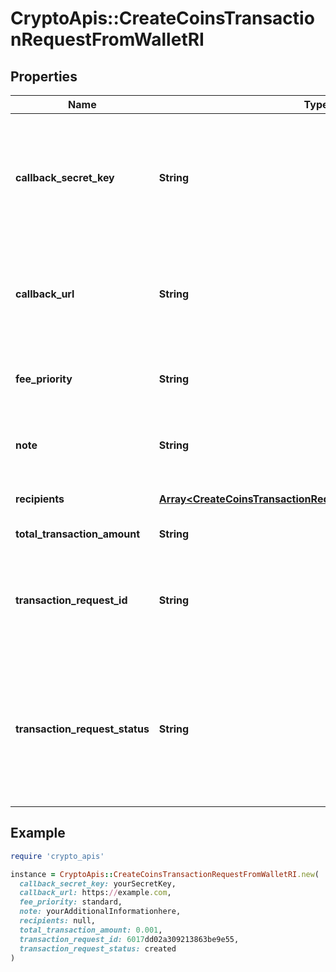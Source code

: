 # CryptoApis::CreateCoinsTransactionRequestFromWalletRI

## Properties

| Name | Type | Description | Notes |
| ---- | ---- | ----------- | ----- |
| **callback_secret_key** | **String** | Represents the Secret Key value provided by the customer. This field is used for security purposes during the callback notification, in order to prove the sender of the callback as Crypto APIs.  For more information please see our [Documentation](https://developers.cryptoapis.io/technical-documentation/general-information/callbacks#callback-security). | [optional] |
| **callback_url** | **String** | Represents the URL that is set by the customer where the callback will be received at. The callback notification will be received only if and when the event occurs. &#x60;We support ONLY httpS type of protocol&#x60;. | [optional] |
| **fee_priority** | **String** | Represents the fee priority of the automation, whether it is \&quot;slow\&quot;, \&quot;standard\&quot; or \&quot;fast\&quot;. |  |
| **note** | **String** | Represents an optional note to add a free text in, explaining or providing additional detail on the transaction request. | [optional] |
| **recipients** | [**Array&lt;CreateCoinsTransactionRequestFromWalletRIRecipients&gt;**](CreateCoinsTransactionRequestFromWalletRIRecipients.md) | Defines the destination of the transaction, whether it is incoming or outgoing. |  |
| **total_transaction_amount** | **String** | Represents the specific amount of the transaction. |  |
| **transaction_request_id** | **String** | Represents a unique identifier of the transaction request (the request sent to make a transaction), which helps in identifying which callback and which &#x60;referenceId&#x60; concern that specific transaction request. |  |
| **transaction_request_status** | **String** | Defines the status of the transaction, e.g. \&quot;created, \&quot;await_approval\&quot;, \&quot;pending\&quot;, \&quot;prepared\&quot;, \&quot;signed\&quot;, \&quot;broadcasted\&quot;, \&quot;success\&quot;, \&quot;failed\&quot;, \&quot;rejected\&quot;, mined\&quot;. |  |

## Example

```ruby
require 'crypto_apis'

instance = CryptoApis::CreateCoinsTransactionRequestFromWalletRI.new(
  callback_secret_key: yourSecretKey,
  callback_url: https://example.com,
  fee_priority: standard,
  note: yourAdditionalInformationhere,
  recipients: null,
  total_transaction_amount: 0.001,
  transaction_request_id: 6017dd02a309213863be9e55,
  transaction_request_status: created
)
```

